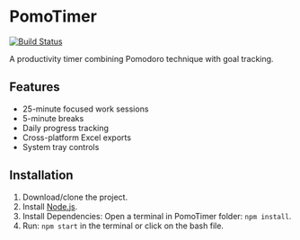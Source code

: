 # PomoTimer

[![Build Status](https://img.shields.io/github/actions/workflow/status/PomodoroJS/pomotimer/ci.yml)](https://github.com/croissant-eater/pomodorojs/actions)

A productivity timer combining Pomodoro technique with goal tracking.

## Features

- 25-minute focused work sessions
- 5-minute breaks
- Daily progress tracking
- Cross-platform Excel exports
- System tray controls

## Installation
1. Download/clone the project.
2. Install [Node.js](https://nodejs.org/dist/v22.14.0/node-v22.14.0-x64.msi).
3. Install Dependencies: 
Open a terminal in PomoTimer folder: `npm install`.
4. Run: `npm start` in the terminal or click on the bash file.

